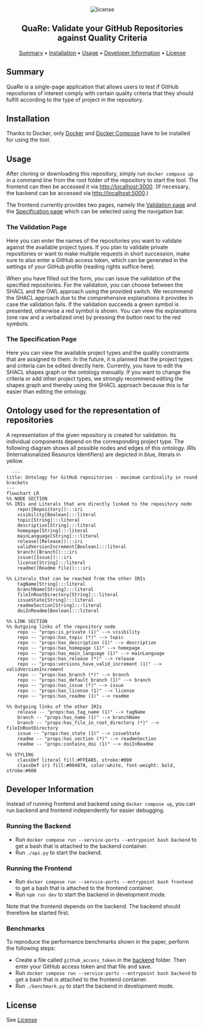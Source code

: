 <p align="center">
    <img src="https://img.shields.io/badge/License-GPLv3-blue.svg" alt="license">
    <br>
</p>
    
<h2 align="center">QuaRe: Validate your GitHub Repositories against Quality Criteria</h2>

<p align="center">
    <a href="#summary">Summary</a>
    •
    <a href="#installation">Installation</a>
    •
    <a href="#usage">Usage</a>
    •
    <a href="#developer-information">Developer Information</a>
    •
    <a href="#license">License</a>
</p>

## Summary

QuaRe is a single-page application that allows users to test if GitHub repositories of interest comply with certain quality criteria that they should fulfill according to the type of project in the repository. 

## Installation

Thanks to Docker, only [Docker](https://www.docker.com/) and [Docker Compose](https://docs.docker.com/compose/install/) have to be installed for using the tool.

## Usage 

After cloning or downloading this repository, simply run `docker compose up` in a command line from the root folder of the repository to start the tool. The frontend can then be accessed it via [http://localhost:3000](http://localhost:3000). (If necessary, the backend can be accessed via [http://localhost:5000](http://localhost:5000).)

The frontend currently provides two pages, namely the [Validation page](#the-validation-page) and the [Specification page](#the-specification-page) which can be selected using the navigation bar.

### The Validation Page

Here you can enter the names of the repositories you want to validate against the available project types. If you plan to validate private repositories or want to make multiple requests in short succession, make sure to also enter a GitHub access token, which can be generated in the settings of your GitHub profile (reading rights suffice here).

When you have filled out the form, you can issue the validation of the specified repositories. For the validation, you can choose between the SHACL and the OWL approach using the provided switch. We recommend the SHACL approach due to the comprehensive explanations it provides in case the validation fails. If the validation succeeds a green symbol is presented, otherwise a red symbol is shown. You can view the explanations (one raw and a verbalized one) by pressing the button next to the red symbols.

### The Specification Page

Here you can view the available project types and the quality constraints that are assigned to them. In the future, it is planned that the project types and criteria can be edited directly here. Currently, you have to edit the SHACL shapes graph or the ontology manually. If you want to change the criteria or add other project types, we strongly recommend editing the shapes graph and thereby using the SHACL approach because this is far easier than editing the ontology.  

## Ontology used for the representation of repositories
A representation of the given repository is created for validation. Its individual components depend on the corresponding project type. The following diagram shows all possible nodes and edges of this ontology. IRIs (Internationalized Resource Identifiers) are depicted in blue, literals in yellow. 

```mermaid
  ---
title: Ontology for GitHub repositories - maximum cardinality in round brackets
---
flowchart LR
%% NODE SECTION
%% IRIs and Literals that are directly linked to the repository node
    repo([Repository]):::iri
    visibility[Boolean]:::literal
    topic[String]:::literal
    description[String]:::literal
    homepage[String]:::literal
    mainLanguage[String]:::literal
    release([Release]):::iri
    validVersionIncrement[Boolean]:::literal
    branch([Branch]):::iri
    issue([Issue]):::iri
    license[String]:::literal
    readme([Readme file]):::iri

%% Literals that can be reached from the other IRIs
    tagName[String]:::literal
    branchName[String]:::literal
    fileInRootDirectory[String]:::literal
    issueState[String]:::literal
    readmeSection[String]:::literal
    doiInReadme[Boolean]:::literal

%% LINK SECTION
%% Outgoing links of the repository node
    repo -- "props:is_private (1)" --> visibility
    repo -- "props:has_topic (*)" --> topic
    repo -- "props:has_description (1)" --> description
    repo -- "props:has_homepage (1)" --> homepage
    repo -- "props:has_main_language (1)" --> mainLanguage
    repo -- "props:has_release (*)" --> release
    repo -- "props:versions_have_valid_increment (1)" --> validVersionIncrement
    repo -- "props:has_branch (*)" --> branch
    repo -- "props:has_default_branch (1)" --> branch
    repo -- "props:has_issue (*)" --> issue
    repo -- "props:has_license (1)" --> license
    repo -- "props:has_readme (1)" --> readme

%% Outgoing links of the other IRIs
    release -- "props:has_tag_name (1)" --> tagName
    branch -- "props:has_name (1)" --> branchName
    branch -- "props:has_file_in_root_directory (*)" --> fileInRootDirectory
    issue -- "props:has_state (1)" --> issueState
    readme -- "props:has_section (*)" --> readmeSection
    readme -- "props:contains_doi (1)" --> doiInReadme

%% STYLING
    classDef literal fill:#FFEA85, stroke:#000
    classDef iri fill:#00407A, color:white, font-weight: bold, stroke:#000
```

## Developer Information

Instead of running frontend and backend using `docker compose up`, you can run backend and frontend independently for easier debugging.
### Running the Backend

- Run `docker compose run --service-ports --entrypoint bash backend` to get a bash that is attached to the backend container.
- Run `./api.py` to start the backend. 

### Running the Frontend

- Run `docker compose run --service-ports --entrypoint bash frontend` to get a bash that is attached to the frontend container.
- Run `npm run dev` to start the backend in development mode. 

Note that the frontend depends on the backend. The backend should therefore be started first.

### Benchmarks

To reproduce the performance benchmarks shown in the paper, perform the following steps: 

- Create a file called `github_access_token` in the [backend](./backend/) folder. Then enter your GitHub access token and that file and save. 
- Run `docker compose run --service-ports --entrypoint bash backend` to get a bash that is attached to the frontend container.
- Run `./benchmark.py` to start the backend in development mode. 

## License

See [License](./LICENSE/)

